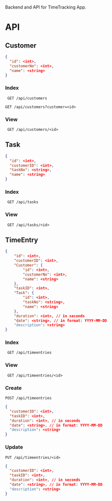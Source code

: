 Backend and API for TimeTracking App.

# API

## Customer

```json
{
  "id": <int>,
  "customerNo": <int>,
  "name": <string>
}
```

### Index

``` GET /api/customers```

``` GET /api/customers?customer=<id> ```

### View

``` GET /api/customers/<id>```

## Task

```json
{
  "id": <int>,
  "customerID": <int>,
  "taskNo": <string>,
  "name": <string>
}
```

### Index

``` GET /api/tasks```

### View

``` GET /api/tasks/<id>```

## TimeEntry

```json
{
    "id": <int>,
    "customerID": <int>,
    "Customer": {
        "id": <int>,
        "customerNo": <int>,
        "name": <string>
    },
    "taskID": <int>,
    "Task": {
        "id": <int>,
        "taskNo": <string>,
        "name": <string>
    },
    "duration": <int>, // in seconds
    "date": <string>, // in format: YYYY-MM-DD
    "description": <string>
}
```

### Index

``` GET /api/timeentries```

### View

``` GET /api/timeentries/<id>```

### Create

``` POST /api/timeentries ```

```json
{
  "customerID": <int>,
  "taskID": <int>,
  "duration": <int>, // in seconds
  "date": <string>, // in format: YYYY-MM-DD
  "description": <string>
}
```

### Update

``` PUT /api/timeentries/<id> ```

```json
{
  "customerID": <int>,
  "taskID": <int>,
  "duration": <int>, // in seconds
  "date": <string>, // in format: YYYY-MM-DD
  "description": <string>
}
```